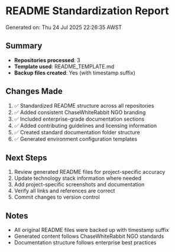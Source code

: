 # README Standardization Report

Generated on: Thu 24 Jul 2025 22:26:35 AWST

## Summary

- **Repositories processed**: 3
- **Template used**: README_TEMPLATE.md
- **Backup files created**: Yes (with timestamp suffix)

## Changes Made

1. ✅ Standardized README structure across all repositories
2. ✅ Added consistent ChaseWhiteRabbit NGO branding
3. ✅ Included enterprise-grade documentation sections
4. ✅ Added contributing guidelines and licensing information
5. ✅ Created standard documentation folder structure
6. ✅ Generated environment configuration templates

## Next Steps

1. Review generated README files for project-specific accuracy
2. Update technology stack information where needed
3. Add project-specific screenshots and documentation
4. Verify all links and references are correct
5. Commit changes to version control

## Notes

- All original README files were backed up with timestamp suffix
- Generated content follows ChaseWhiteRabbit NGO standards
- Documentation structure follows enterprise best practices

